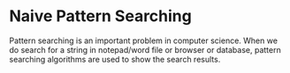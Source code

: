 # Naive Pattern Searching
Pattern searching is an important problem in computer science. When we do search for a string in notepad/word file or browser or database, pattern searching algorithms are used to show the search results.